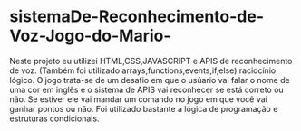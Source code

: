 # sistemaDe-Reconhecimento-de-Voz-Jogo-do-Mario-
Neste projeto eu utilizei HTML,CSS,JAVASCRIPT e APIS de reconhecimento de voz. (Também foi utilizado arrays,functions,events,if,else) raciocínio lógico. O jogo trata-se de um desafio em que o usúario vai falar o nome de uma cor em inglês e o sistema de APIS vai reconhecer se está correto ou não. Se estiver ele vai mandar um comando no jogo em que você vai ganhar pontos ou não. Foi utilizado bastante a lógica de programação e estruturas condicionais.
